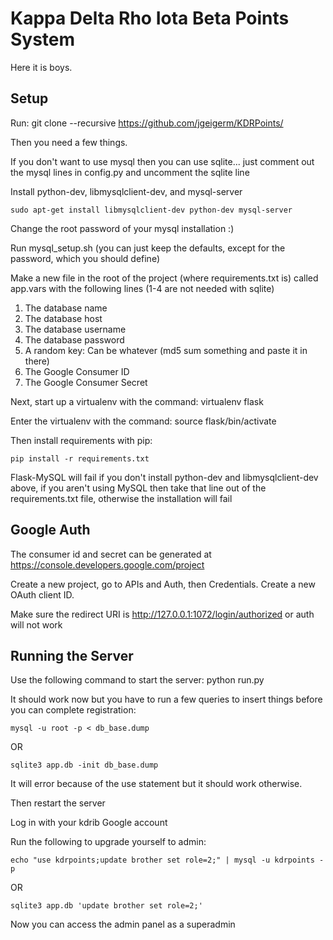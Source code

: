 Kappa Delta Rho Iota Beta Points System
=======================================
Here it is boys.

Setup
------
Run:
git clone --recursive https://github.com/jgeigerm/KDRPoints/

Then you need a few things.

If you don't want to use mysql then you can use sqlite... just comment out the mysql lines in config.py and uncomment the sqlite line

Install python-dev, libmysqlclient-dev, and mysql-server
```
sudo apt-get install libmysqlclient-dev python-dev mysql-server
```
Change the root password of your mysql installation :)

Run mysql_setup.sh (you can just keep the defaults, except for the password, which you should define)

Make a new file in the root of the project (where requirements.txt is) called app.vars with the following lines (1-4 are not needed with sqlite)

1. The database name
2. The database host
3. The database username
4. The database password
5. A random key: Can be whatever (md5 sum something and paste it in there)
6. The Google Consumer ID
7. The Google Consumer Secret

Next, start up a virtualenv with the command: virtualenv flask

Enter the virtualenv with the command: source flask/bin/activate

Then install requirements with pip:
```
pip install -r requirements.txt
```
Flask-MySQL will fail if you don't install python-dev and libmysqlclient-dev above, if you aren't using MySQL then take that line out of the requirements.txt file, otherwise the installation will fail

Google Auth
-----------
The consumer id and secret can be generated at https://console.developers.google.com/project

Create a new project, go to APIs and Auth, then Credentials. Create a new OAuth client ID.

Make sure the redirect URI is http://127.0.0.1:1072/login/authorized or auth will not work

Running the Server
------------------
Use the following command to start the server: python run.py

It should work now but you have to run a few queries to insert things before you can complete registration:

```
mysql -u root -p < db_base.dump
```
OR
```
sqlite3 app.db -init db_base.dump
```
It will error because of the use statement but it should work otherwise. 

Then restart the server

Log in with your kdrib Google account

Run the following to upgrade yourself to admin:

```
echo "use kdrpoints;update brother set role=2;" | mysql -u kdrpoints -p
```
OR
```
sqlite3 app.db 'update brother set role=2;'
```

Now you can access the admin panel as a superadmin
